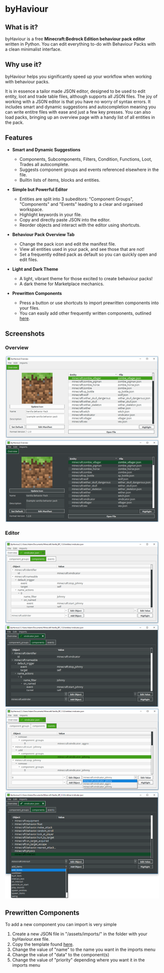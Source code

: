 # byHaviour
## What is it?
byHaviour is a free **Minecraft:Bedrock Edition behaviour pack editor** written in Python. You can edit everything to-do with Behaviour Packs with a clean minimalist interface. 

## Why use it?
byHaviour helps you significantly speed up your workflow when working with behaviour packs. 

It is in essence a tailor made JSON editor, designed to be used to edit entity, loot and trade table files, although supports all JSON files. The joy of working with a JSON editor is that you have no worry of syntax errors.
It includes smart and dynamic suggestions and autocompletion meaning you can write entitre files with ease and just a few key presses. 
You can also load packs, bringing up an overview page with a handy list of all entities in the pack.

## Features
 - **Smart and Dynamic Suggestions**
   - Components, Subcomponents, Filters, Condition, Functions, Loot, Trades all autocomplete.
   - Suggests component groups and events referenced elsewhere in the file.
   - Builtin lists of items, blocks and entities.
 
 - **Simple but Powerful Editor**
   - Entities are split into 3 subeditors: "Component Groups", "Components" and "Events" leading to a clear and organised workspace.
   - Highlight keywords in your file.
   - Copy and directly paste JSON into the editor.
   - Reorder objects and interact with the editor using shortcuts.
 
 - **Behaviour Pack Overview Tab**
   - Change the pack icon and edit the manifest file.
   - View all entities used in your pack, and see those that are not!
   - Set a frequently edited pack as default so you can quickly open and edit files.
 
 - **Light and Dark Theme**
   - A light, vibrant theme for those excited to create behaviour packs!
   - A dark theme for Marketplace mechanics.
   
 - **Prewritten Components**
   - Press a button or use shortcuts to import prewritten components into your files.
   - You can easily add other frequently written components, outlined [here](#prewritten-components).


## Screenshots
### Overview
![Light Overview](https://github.com/byAdam/byHaviour/blob/master/images/overviewLight.png)
![Dark Overview](https://github.com/byAdam/byHaviour/blob/master/images/overviewDark.png)
### Editor
![Light Editor](https://github.com/byAdam/byHaviour/blob/master/images/editorLight.png)
![Dark Editor](https://github.com/byAdam/byHaviour/blob/master/images/editorDark.png)
![Light Suggestions](https://github.com/byAdam/byHaviour/blob/master/images/suggestionLight.png)
![Dark Suggestions](https://github.com/byAdam/byHaviour/blob/master/images/suggestionDark.png)

## Prewritten Components
To add a new component you can import is very simple
1. Create a new JSON file in "/assets/imports/" in the folder with your byHaviour.exe file.
2. Copy the template found [here](importTemplate.json).
3. Change the value of "name" to the name you want in the imports menu
4. Change the value of "data" to the component(s)
5. Change the value of "priority" depending where you want it in the imports menu
